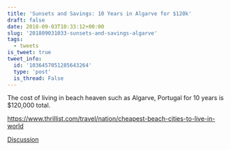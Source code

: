 ```yaml
---
title: 'Sunsets and Savings: 10 Years in Algarve for $120k'
draft: false
date: 2018-09-03T10:33:12+00:00
slug: '201809031033-sunsets-and-savings-algarve'
tags:
  - tweets
is_tweet: true
tweet_info:
  id: '1036457051285643264'
  type: 'post'
  is_thread: False
---
```




The cost of living in beach heaven such as Algarve, Portugal for 10 years is $120,000 total.

<https://www.thrillist.com/travel/nation/cheapest-beach-cities-to-live-in-world>

[Discussion](https://x.com/sytelus/status/1036457051285643264)
